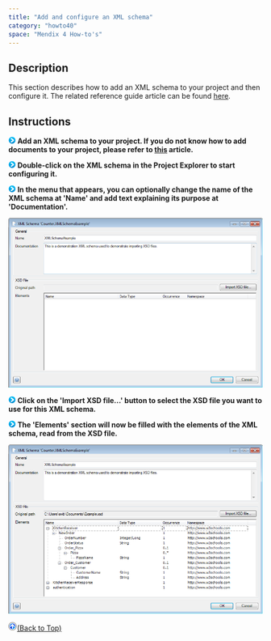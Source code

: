 ```yaml
---
title: "Add and configure an XML schema"
category: "howto40"
space: "Mendix 4 How-to's"
---
```

## Description

This section describes how to add an XML schema to your project and then configure it. The related reference guide article can be found [here](https://world.mendix.com/display/refguide4/XML+Schemas).

## Instructions

![](attachments/819203/917932.png) **Add an XML schema to your project. If you do not know how to add documents to your project, please refer to [this](https://world.mendix.com/display/howto25/Add+documents+to+a+module) article.**

![](attachments/819203/917932.png) **Double-click on the XML schema in the Project Explorer to start configuring it.**

![](attachments/819203/917932.png) **In the menu that appears, you can optionally change the name of the XML schema at 'Name' and add text explaining its purpose at 'Documentation'.**

![](attachments/2621604/2752813.png)

![](attachments/819203/917932.png) **Click on the 'Import XSD file...' button to select the XSD file you want to use for this XML schema.**

![](attachments/819203/917932.png) **The 'Elements' section will now be filled with the elements of the XML schema, read from the XSD file.**

![](attachments/2621604/2752812.png)

[![](attachments/819203/917564.png)](Add+and+configure+an+XML+schema)[(Back to Top)](Add+and+configure+an+XML+schema)